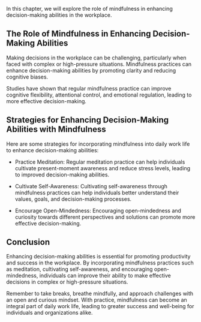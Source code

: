 
In this chapter, we will explore the role of mindfulness in enhancing decision-making abilities in the workplace.

The Role of Mindfulness in Enhancing Decision-Making Abilities
--------------------------------------------------------------

Making decisions in the workplace can be challenging, particularly when faced with complex or high-pressure situations. Mindfulness practices can enhance decision-making abilities by promoting clarity and reducing cognitive biases.

Studies have shown that regular mindfulness practice can improve cognitive flexibility, attentional control, and emotional regulation, leading to more effective decision-making.

Strategies for Enhancing Decision-Making Abilities with Mindfulness
-------------------------------------------------------------------

Here are some strategies for incorporating mindfulness into daily work life to enhance decision-making abilities:

* Practice Meditation: Regular meditation practice can help individuals cultivate present-moment awareness and reduce stress levels, leading to improved decision-making abilities.

* Cultivate Self-Awareness: Cultivating self-awareness through mindfulness practices can help individuals better understand their values, goals, and decision-making processes.

* Encourage Open-Mindedness: Encouraging open-mindedness and curiosity towards different perspectives and solutions can promote more effective decision-making.

Conclusion
----------

Enhancing decision-making abilities is essential for promoting productivity and success in the workplace. By incorporating mindfulness practices such as meditation, cultivating self-awareness, and encouraging open-mindedness, individuals can improve their ability to make effective decisions in complex or high-pressure situations.

Remember to take breaks, breathe mindfully, and approach challenges with an open and curious mindset. With practice, mindfulness can become an integral part of daily work life, leading to greater success and well-being for individuals and organizations alike.
